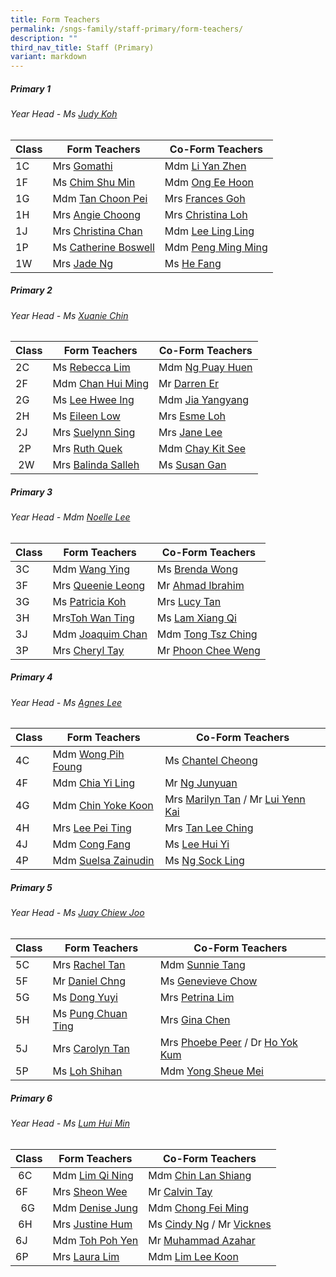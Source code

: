 ```yaml
---
title: Form Teachers
permalink: /sngs-family/staff-primary/form-teachers/
description: ""
third_nav_title: Staff (Primary)
variant: markdown
---
```

##### **Primary 1**
###### Year Head - Ms [Judy Koh](mailto:koh_cheng_tee@schools.gov.sg)

| Class | Form Teachers | Co-Form Teachers
| --- | --- | --- |
| 1C | Mrs [Gomathi](mailto:gomathi_a@schools.gov.sg) | Mdm [Li Yan Zhen](mailto:li_yan_zhen@schools.gov.sg) |
| 1F | Ms [Chim Shu Min](mailto:chim_shu_min@schools.gov.sg) | Mdm [Ong Ee Hoon](mailto:ong_ee_hoon@schools.gov.sg) |
| 1G | Mdm [Tan Choon Pei](mailto:tan_choon_pei@schools.gov.sg) | Mrs [Frances Goh](mailto:frances_goh_pih_chee@schools.gov.sg) |
| 1H | Mrs [Angie Choong](mailto:chong_sou_foong@schools.gov.sg) | Mrs [Christina Loh](mailto:chee_mei_lan_christina@schools.gov.sg) |
| 1J | Mrs [Christina Chan](mailto:tan_liang_hong_christina@schools.gov.sg) | Mdm [Lee Ling Ling](mailto:lee_ling_ling_a@schools.gov.sgg) |
| 1P | Ms [Catherine Boswell](mailto:boswell_catherine@schools.gov.sg) | Mdm [Peng Ming Ming](mailto:peng_ming_ming@schools.gov.sg) |
| 1W | Mrs [Jade Ng](mailto:lim_swee_chern_jade@schools.gov.sg) | Ms [He Fang](mailto:he_fang@schools.gov.sg) |

##### **Primary 2**
###### Year Head - Ms [Xuanie Chin](mailto:chin_yi_xuan@schools.gov.sg)

| Class | Form Teachers | Co-Form Teachers |
| --- | --- |--- |
| 2C | Ms [Rebecca Lim](mailto:lim_mei_li@schools.gov.sg) | Mdm [Ng Puay Huen](mailto:ng_puay_huen@schools.gov.sg) |
| 2F | Mdm [Chan Hui Ming](mailto:chan_hui_ming@schools.gov.sg) | Mr [Darren Er](mailto:er_darren@schools.gov.sg) |
| 2G | Ms [Lee Hwee Ing](mailto:lee_hwee_ing@schools.gov.sg) | Mdm [Jia Yangyang](mailto:Jia_Yangyang@schools.gov.sg) |
| 2H | Ms [Eileen Low](mailto:low_wei_ling_eileen@schools.gov.sg) | Mrs [Esme Loh](mailto:esme_foo@schools.gov.sg) |
| 2J | Mrs [Suelynn Sing](mailto:tan_suelynn@schools.gov.sg) | Mrs [Jane Lee](mailto:Chua_jie_ying_jane@schools.gov.sg) |
|  2P | Mrs [Ruth Quek](mailto:tan_wee_siew_ruth@schools.gov.sg) | Mdm [Chay Kit See](mailto:chay_kit_see@schools.gov.sg) |
|  2W | Mrs [Balinda Salleh](mailto:balinda_salleh@schools.gov.sg) | Ms [Susan Gan](mailto:gan_woon_ee_susan@schools.gov.sg) |

##### **Primary 3**
###### Year Head - Mdm [Noelle Lee](mailto:lee_meiting_noelle_francesca@schools.gov.sg)

| Class | Form Teachers | Co-Form Teachers |
| --- | --- | --- |
| 3C | Mdm [Wang Ying](mailto:wang_ying@schools.gov.sg) | Ms [Brenda Wong](mailto:wong_pek_chin_brenda@schools.gov.sg) |
| 3F | Mrs [Queenie Leong](mailto:chua_bor_chwen_queenie@schools.gov.sg) | Mr [Ahmad Ibrahim](mailto:ahmad_ibrahim_a@schools.gov.sg) |
| 3G | Ms [Patricia Koh](mailto:koh_yi_guan_patricia@schools.gov.sg) | Mrs [Lucy Tan](mailto:tan_lucy@schools.gov.sg) |
| 3H | Mrs[Toh Wan Ting](mailto:chiam_wan_ting@schools.gov.sg) | Ms [Lam Xiang Qi](mailto:Lam_Xiang_Qi@schools.gov.sg) |
| 3J | Mdm [Joaquim Chan](mailto:chan_tsze_min_joaquim@schools.gov.sg) | Mdm [Tong Tsz Ching](mailto:tong_tsz_ching@schools.gov.sg) |
| 3P | Mrs [Cheryl Tay](mailto:kang_liwen_cheryl_ann@schools.gov.sg) | Mr [Phoon Chee Weng](mailto:phoon_chee_weng@schools.gov.sg) |

##### **Primary 4**
###### Year Head - Ms [Agnes Lee](mailto:lee_ling_ling_agnes@schools.gov.sg)

| Class | Form Teachers | Co-Form Teachers |
| --- | --- | --- |
| 4C | Mdm [Wong Pih Foung](mailto:wong_pih_foung@schools.gov.sg) | Ms [Chantel Cheong](mailto:cheong_wen_yee_chantel@schools.gov.sg) |
| 4F | Mdm [Chia Yi Ling](mailto:chia_yi_ling@schools.gov.sg) | Mr [Ng Junyuan](mailto:ng_junyuan@schools.gov.sg) |
| 4G | Mdm [Chin Yoke Koon](mailto:Chin_Yoke_Koon@schools.gov.sg) | Mrs [Marilyn Tan](mailto:teo_hong_ling_marilyn@schools.gov.sg) / Mr [Lui Yenn Kai](mailto:lui_yenn_kai_a@schools.gov.sg)  |
| 4H | Mrs [Lee Pei Ting](mailto:lee_pei_ting@schools.gov.sg) | Mrs [Tan Lee Ching](mailto:tan_lee_ching@schools.gov.sg) |
| 4J | Mdm [Cong Fang](mailto:cong_fang@schools.gov.sg) | Ms [Lee Hui Yi](mailto:lee_hui_yi_a@schools.gov.sg) |
| 4P | Mdm [Suelsa Zainudin](mailto:suelsa_zainudin@schools.gov.sg) |  Ms [Ng Sock Ling](mailto:ng_sock_ling@schools.gov.sg) |

##### **Primary 5**
###### Year Head - Ms [Juay Chiew Joo](mailto:juay_chiew_joo@schools.gov.sg)

| Class | Form Teachers | Co-Form Teachers |
| --- | --- | --- |
| 5C | Mrs [Rachel Tan](mailto:lee_kim_lin_rachel@schools.gov.sg) | Mdm [Sunnie Tang](mailto:tang_sunnie@schools.gov.sg) |
| 5F | Mr [Daniel Chng](mailto:chng_chye_thiam@schools.gov.sg) | Ms [Genevieve Chow](mailto:chow_wai_har_genevieve@schools.gov.sg) |
| 5G | Ms [Dong Yuyi](mailto:dong_yuyi@schools.gov.sg) | Mrs [Petrina Lim](mailto:tan_lay_beng_petrina@schools.gov.sg) |
| 5H | Ms [Pung Chuan Ting](mailto:pung_chuan_ting@schools.gov.sg) | Mrs [Gina Chen](mailto:lim_wee_ping@schools.gov.sg) |
| 5J | Mrs [Carolyn Tan](mailto:wu_ruixian_carolyn@schools.gov.sg) | Mrs [Phoebe Peer](mailto:lee_hui_lin_phoebe@schools.gov.sg) / Dr [Ho Yok Kum](mailto:ho_yok_kum@schools.gov.sg) |
| 5P | Ms [Loh Shihan](mailto:loh_shihan@schools.gov.sg) | Mdm [Yong Sheue Mei](mailto:yong_sheue_mei@schools.gov.sg) |

##### **Primary 6**
###### Year Head - Ms [Lum Hui Min](mailto:lum_hui_min@schools.gov.sg) 

| Class | Form Teachers | Co-Form Teachers |
| --- | --- | --- |
|  6C | Mdm [Lim Qi Ning](mailto:lim_qi_ning@schools.gov.sg) | Mdm [Chin Lan Shiang](mailto:chin_lan_shiang@schools.gov.sg) |
| 6F | Mrs [Sheon Wee](mailto:lee_sze_yuin@schools.gov.sg) | Mr [Calvin Tay](mailto:tay_ngiang_boon_calvin@schools.gov.sg) |
|   6G  | Mdm [Denise Jung](mailto:jung_gee_ting@schools.gov.sg) | Mdm [Chong Fei Ming](mailto:chong_fei_ming@schools.gov.sg) |
|  6H | Mrs [Justine Hum](mailto:choo_hui_kian@schools.gov.sg) | Ms [Cindy Ng](mailto:ng_lai_leng_cindy@schools.gov.sg) / Mr [Vicknes](mailto:Vicknes_Vinayak_Veerappan@schools.gov.sg)|
| 6J | Mdm [Toh Poh Yen](mailto:toh_poh_yen@schools.gov.sg) | Mr [Muhammad Azahar](mailto:muhammad_azahar_rosli@schools.gov.sg) |
| 6P | Mrs [Laura Lim](mailto:koh_kim_suat_laura@schools.gov.sg) | Mdm [Lim Lee Koon](mailto:lim_lee_koon_a@schools.gov.sg) |